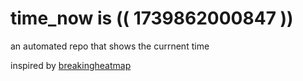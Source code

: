 # time_now is (( 1739862000847 ))

an automated repo that shows the currnent time

inspired by [breakingheatmap](https://github.com/breakingheatmap/breakingheatmap)